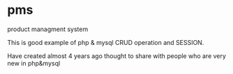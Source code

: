 pms
===

product managment system

This is good example of php & mysql CRUD operation and SESSION.

Have created almost 4 years ago thought to share with people who are very new in php&mysql 
